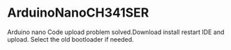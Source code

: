 # ArduinoNanoCH341SER
Arduino nano Code upload problem solved.Download install restart IDE and upload. Select the old bootloader if needed.
